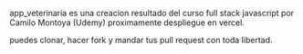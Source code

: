 app_veterinaria es una creacion resultado del curso full stack javascript por Camilo Montoya (Udemy)
proximamente despliegue en vercel.

puedes clonar, hacer fork y mandar tus pull request con toda libertad.
